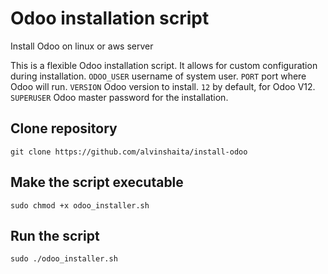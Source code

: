 # Odoo installation script
Install Odoo on linux or aws server

This is a flexible Odoo installation script. It allows for custom configuration during installation.
`ODOO_USER` username of system user.
`PORT` port where Odoo will run.
`VERSION` Odoo version to install. `12` by default, for Odoo V12.
`SUPERUSER` Odoo master password for the installation.

## Clone repository
``git clone https://github.com/alvinshaita/install-odoo``

## Make the script executable
``sudo chmod +x odoo_installer.sh``

## Run the script
``sudo ./odoo_installer.sh``


